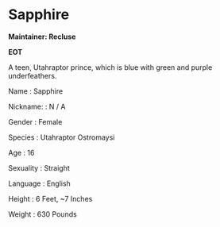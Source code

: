 # Sapphire

<tldr>

**Maintainer: Recluse**

**EOT**

A teen, Utahraptor prince, which is blue with green and purple underfeathers.
</tldr>

<tabs>
<tab id="information" title="General Information">

Name
: Sapphire

Nickname:
: N / A

Gender
: Female

Species
: Utahraptor Ostromaysi

Age
: 16

Sexuality
: Straight

Language
: English

Height
: 6 Feet, ~7 Inches

Weight
: 630 Pounds

</tab>
</tabs>